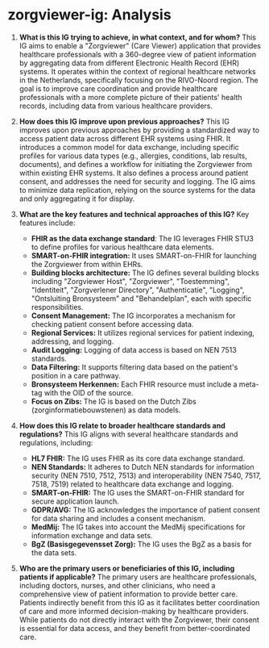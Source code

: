 # zorgviewer-ig: Analysis

1.  **What is this IG trying to achieve, in what context, and for whom?** This IG aims to enable a "Zorgviewer" (Care Viewer) application that provides healthcare professionals with a 360-degree view of patient information by aggregating data from different Electronic Health Record (EHR) systems. It operates within the context of regional healthcare networks in the Netherlands, specifically focusing on the RIVO-Noord region. The goal is to improve care coordination and provide healthcare professionals with a more complete picture of their patients' health records, including data from various healthcare providers.

2.  **How does this IG improve upon previous approaches?** This IG improves upon previous approaches by providing a standardized way to access patient data across different EHR systems using FHIR. It introduces a common model for data exchange, including specific profiles for various data types (e.g., allergies, conditions, lab results, documents), and defines a workflow for initiating the Zorgviewer from within existing EHR systems. It also defines a process around patient consent, and addresses the need for security and logging. The IG aims to minimize data replication, relying on the source systems for the data and only aggregating it for display.

3.  **What are the key features and technical approaches of this IG?** Key features include:
    *   **FHIR as the data exchange standard**: The IG leverages FHIR STU3 to define profiles for various healthcare data elements.
    *   **SMART-on-FHIR integration:** It uses SMART-on-FHIR for launching the Zorgviewer from within EHRs.
    *   **Building blocks architecture:** The IG defines several building blocks including "Zorgviewer Host", "Zorgviewer", "Toestemming", "Identiteit", "Zorgverlener Directory", "Authenticatie", "Logging", "Ontsluiting Bronsysteem" and "Behandelplan", each with specific responsibilities.
    *   **Consent Management:** The IG incorporates a mechanism for checking patient consent before accessing data.
    *   **Regional Services:** It utilizes regional services for patient indexing, addressing, and logging.
    *   **Audit Logging:** Logging of data access is based on NEN 7513 standards.
    *   **Data Filtering:** It supports filtering data based on the patient's position in a care pathway.
    *   **Bronsysteem Herkennen:** Each FHIR resource must include a meta-tag with the OID of the source.
    *   **Focus on Zibs:** The IG is based on the Dutch Zibs (zorginformatiebouwstenen) as data models.

4.  **How does this IG relate to broader healthcare standards and regulations?** This IG aligns with several healthcare standards and regulations, including:
    *   **HL7 FHIR:** The IG uses FHIR as its core data exchange standard.
    *   **NEN Standards:** It adheres to Dutch NEN standards for information security (NEN 7510, 7512, 7513) and interoperability (NEN 7540, 7517, 7518, 7519) related to healthcare data exchange and logging.
    *   **SMART-on-FHIR:** The IG uses the SMART-on-FHIR standard for secure application launch.
    *   **GDPR/AVG:** The IG acknowledges the importance of patient consent for data sharing and includes a consent mechanism.
    *   **MedMij:** The IG takes into account the MedMij specifications for information exchange and data sets.
    *  **BgZ (Basisgegevensset Zorg):** The IG uses the BgZ as a basis for the data sets.

5.  **Who are the primary users or beneficiaries of this IG, including patients if applicable?** The primary users are healthcare professionals, including doctors, nurses, and other clinicians, who need a comprehensive view of patient information to provide better care. Patients indirectly benefit from this IG as it facilitates better coordination of care and more informed decision-making by healthcare providers. While patients do not directly interact with the Zorgviewer, their consent is essential for data access, and they benefit from better-coordinated care.
